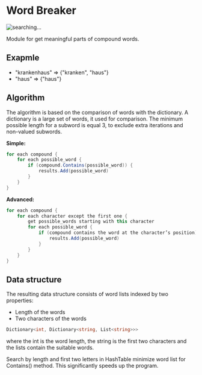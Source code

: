 # Word Breaker

![searching...]("man.gif")

Module for get meaningful parts of compound words.

## Exapmle

* "krankenhaus" => {"kranken", "haus"}
* "haus" => {"haus"}

## Algorithm

The algorithm is based on the comparison of words with the dictionary. A dictionary is a large set of words, it used for comparison. The minimum possible length for a subword is equal 3, to exclude extra iterations and non-valued subwords.

**Simple:**

```csharp
for each compound {
    for each possible_word {
        if (compound.Contains(possible_word)) {
            results.Add(possible_word)
        }
    }
}
```

**Advanced:**

```csharp
for each compound {
    for each character except the first one {
        get possible_words starting with this character
        for each possible_word {
            if (compound contains the word at the character’s position) {
                results.Add(possible_word)
            }
        }
    }
}
```

## Data structure

The resulting data structure consists of word lists indexed by two properties:

* Length of the words
* Two characters of the words

```csharp
Dictionary<int, Dictionary<string, List<string>>>
```

where the int is the word length, the string is the first two characters and the lists contain the suitable words.

Search by length and first two letters in HashTable minimize word list for Contains() method. This significantly speeds up the program.
